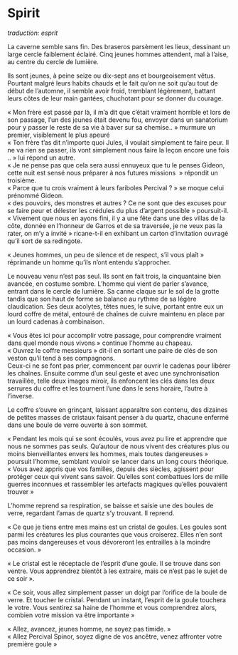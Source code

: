 # Spirit

*traduction: esprit*

La caverne semble sans fin. Des braseros  parsèment les lieux, dessinant un large cercle faiblement éclairé. Cinq jeunes hommes attendent, mal à l’aise, au centre du cercle de lumière. 

Ils sont jeunes, à peine seize ou dix-sept ans et bourgeoisement vêtus. Pourtant malgré leurs habits chauds et le fait qu’on ne soit qu’au tout de début de l’automne, il semble avoir froid, tremblant légèrement, battant leurs côtes de leur main gantées, chuchotant pour se donner du courage. 

« Mon frère est passé par là, il m’a dit que c’était vraiment horrible et lors de son passage, l’un des jeunes était devenu fou, envoyer dans un sanatorium pour y passer le reste de sa vie à baver sur sa chemise.. » murmure un premier, visiblement le plus apeuré  
« Ton frère t’as dit n’importe quoi Jules, il voulait simplement te faire peur. Il ne va rien se passer, ils vont simplement nous faire la leçon encore une fois .. » lui répond un autre.  
« Je ne pense pas que cela sera aussi ennuyeux que tu le penses Gideon, cette nuit est sensé nous préparer à nos futures missions  » répondit un troisième.  
« Parce que tu crois vraiment à leurs fariboles Percival ? » se moque celui prénommé Gideon.  
« des pouvoirs, des monstres et autres ? Ce ne sont que des excuses pour se faire peur et délester les crédules du plus d’argent possible » poursuit-il.  
« Vivement que nous en ayons fini, il y a une fête dans une des villas de la côte, donnée en l’honneur de Garros et de sa traversée, je ne veux pas la rater, on m’y a invité » ricane-t-il en exhibant un carton d’invitation ouvragé qu’il sort de sa redingote.  

« Jeunes hommes, un peu de silence et de respect, s’il vous plaît » réprimande un homme qu’ils n’ont entendu s’approcher. 

Le nouveau venu n’est pas seul. Ils sont en fait trois, la cinquantaine bien avancée, en costume sombre. L’homme qui vient de parler s’avance, entrant dans le cercle de lumière. Sa canne claque sur le sol de la grotte tandis que son haut de forme se balance au rythme de sa légère claudication. Ses deux acolytes, têtes nues, le suive, portant entre eux un lourd coffre de métal, entouré de chaînes de cuivre maintenu en place par un lourd cadenas à combinaison. 

« Vous êtes ici pour accomplir votre passage, pour comprendre vraiment dans quel monde nous vivons » continue l’homme au chapeau.  
« Ouvrez le coffre messieurs » dit-il en sortant une paire de clés de son veston qu’il tend à ses compagnons.  
Ceux-ci ne se font pas prier, commencent par ouvrir le cadenas pour libérer les chaînes. Ensuite comme d’un seul geste et avec une synchronisation travaillée, telle deux images miroir, ils enfoncent les clés dans les deux serrures du coffre et les tournent l’une dans le sens horaire, l’autre à l’inverse.  

Le coffre s’ouvre en grinçant, laissant apparaître son contenu, des dizaines de petites masses de cristaux faisant penser à du quartz, chacune enfermé dans une boule de verre ouverte à son sommet.  

« Pendant les mois qui se sont écoulés, vous avez pu lire et apprendre que nous ne sommes pas seuls. Qu’autour de nous vivent des créatures plus ou moins bienveillantes envers les hommes, mais toutes dangereuses » poursuit l’homme, semblant vouloir se lancer dans un long cours théorique.  
« Vous avez appris que vos familles, depuis des siècles, agissent pour protéger ceux qui vivent sans savoir. Qu’elles sont combattues lors de mille guerres inconnues et rassembler les artefacts magiques qu’elles pouvaient trouver »  

L’homme reprend sa respiration, se baisse et saisie une des boules de verre, regardant l’amas de quartz s’y trouvant. Il reprend.


« Ce que je tiens entre mes mains est un cristal de goules. Les goules sont parmi les créatures les plus courantes que vous croiserez. Elles n’en sont pas moins dangereuses et vous dévoreront les entrailles à la moindre occasion. »  

« Le cristal est le réceptacle de l’esprit d’une goule. Il se trouve dans son ventre. Vous apprendrez bientôt à les extraire, mais ce n’est pas le sujet de ce soir ».  

« Ce soir, vous allez simplement passer un doigt par l’orifice de la boule de verre. Et toucher le cristal. Pendant un instant, l’esprit de la goule touchera le votre. Vous sentirez sa haine de l’homme et vous comprendrez alors, combien votre mission va être importante »


« Allez, avancez, jeunes homme, ne soyez pas timide. »  
« Allez Percival Spinor, soyez digne de vos ancêtre, venez affronter votre première goule » 
